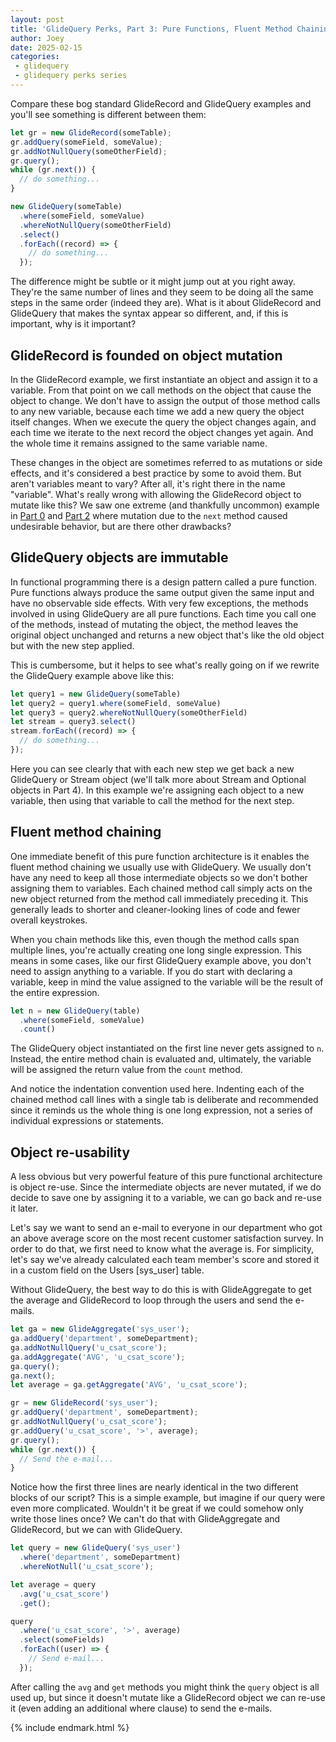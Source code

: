 ```yaml
---
layout: post
title: 'GlideQuery Perks, Part 3: Pure Functions, Fluent Method Chaining, and Object Re-usability'
author: Joey
date: 2025-02-15
categories:
 - glidequery
 - glidequery perks series
---
```


<span class="lead">Compare these bog standard GlideRecord and GlideQuery examples</span> and you'll see something is different between them:

~~~ javascript
let gr = new GlideRecord(someTable);
gr.addQuery(someField, someValue);
gr.addNotNullQuery(someOtherField);
gr.query();
while (gr.next()) {
  // do something...
}
~~~

~~~ javascript
new GlideQuery(someTable)
  .where(someField, someValue)
  .whereNotNullQuery(someOtherField)
  .select()
  .forEach((record) => {
  	// do something...
  });
~~~

The difference might be subtle or it might jump out at you right away. They're the same number of lines and they seem to be doing all the same steps in the same order (indeed they are). What is it about GlideRecord and GlideQuery that makes the syntax appear so different, and, if this is important, why is it important?

## GlideRecord is founded on object mutation

In the GlideRecord example, we first instantiate an object and assign it to a variable. From that point on we call methods on the object that cause the object to change. We don't have to assign the output of those method calls to any new variable, because each time we add a new query the object itself changes. When we execute the query the object changes again, and each time we iterate to the next record the object changes yet again. And the whole time it remains assigned to the same variable name.

These changes in the object are sometimes referred to as mutations or side effects, and it's considered a best practice by some to avoid them. But aren't variables meant to vary? After all, it's right there in the name "variable". What's really wrong with allowing the GlideRecord object to mutate like this? We saw one extreme (and thankfully uncommon) example in [Part 0](/2023/01/30/glidequery-perks-part-0.html) and [Part 2](/2024/09/07/glidequery-perks-part-2.html) where mutation due to the `next` method caused undesirable behavior, but are there other drawbacks?

## GlideQuery objects are immutable

In functional programming there is a design pattern called a pure function. Pure functions always produce the same output given the same input and have no observable side effects. With very few exceptions, the methods involved in using GlideQuery are all pure functions. Each time you call one of the methods, instead of mutating the object, the method leaves the original object unchanged and returns a new object that's like the old object but with the new step applied.

This is cumbersome, but it helps to see what's really going on if we rewrite the GlideQuery example above like this:

~~~ javascript
let query1 = new GlideQuery(someTable)
let query2 = query1.where(someField, someValue)
let query3 = query2.whereNotNullQuery(someOtherField)
let stream = query3.select()
stream.forEach((record) => {
  // do something...
});
~~~

Here you can see clearly that with each new step we get back a new GlideQuery or Stream object (we'll talk more about Stream and Optional objects in Part 4). In this example we're assigning each object to a new variable, then using that variable to call the method for the next step.

## Fluent method chaining

One immediate benefit of this pure function architecture is it enables the fluent method chaining we usually use with GlideQuery. We usually don't have any need to keep all those intermediate objects so we don't bother assigning them to variables. Each chained method call simply acts on the new object returned from the method call immediately preceding it. This generally leads to shorter and cleaner-looking lines of code and fewer overall keystrokes.

When you chain methods like this, even though the method calls span multiple lines, you're actually creating one long single expression. This means in some cases, like our first GlideQuery example above, you don't need to assign anything to a variable. If you do start with declaring a variable, keep in mind the value assigned to the variable will be the result of the entire expression.

~~~ javascript
let n = new GlideQuery(table)
  .where(someField, someValue)
  .count()
~~~

The GlideQuery object instantiated on the first line never gets assigned to `n`. Instead, the entire method chain is evaluated and, ultimately, the variable will be assigned the return value from the `count` method.

And notice the indentation convention used here. Indenting each of the chained method call lines with a single tab is deliberate and recommended since it reminds us the whole thing is one long expression, not a series of individual expressions or statements.

## Object re-usability

A less obvious but very powerful feature of this pure functional architecture is object re-use. Since the intermediate objects are never mutated, if we do decide to save one by assigning it to a variable, we can go back and re-use it later.

Let's say we want to send an e-mail to everyone in our department who got an above average score on the most recent customer satisfaction survey. In order to do that, we first need to know what the average is. For simplicity, let's say we've already calculated each team member's score and stored it in a custom field on the Users \[sys_user] table.

Without GlideQuery, the best way to do this is with GlideAggregate to get the average and GlideRecord to loop through the users and send the e-mails.

~~~ javascript
let ga = new GlideAggregate('sys_user');
ga.addQuery('department', someDepartment);
ga.addNotNullQuery('u_csat_score');
ga.addAggregate('AVG', 'u_csat_score');
ga.query();
ga.next();
let average = ga.getAggregate('AVG', 'u_csat_score');

gr = new GlideRecord('sys_user');
gr.addQuery('department', someDepartment);
gr.addNotNullQuery('u_csat_score');
gr.addQuery('u_csat_score', '>', average);
gr.query();
while (gr.next()) {
  // Send the e-mail...
}
~~~

Notice how the first three lines are nearly identical in the two different blocks of our script? This is a simple example, but imagine if our query were even more complicated. Wouldn't it be great if we could somehow only write those lines once? We can't do that with GlideAggregate and GlideRecord, but we can with GlideQuery.

~~~ javascript
let query = new GlideQuery('sys_user')
  .where('department', someDepartment)
  .whereNotNull('u_csat_score');

let average = query
  .avg('u_csat_score')
  .get();

query
  .where('u_csat_score', '>', average)
  .select(someFields)
  .forEach((user) => {
  	// Send e-mail...
  });
~~~

After calling the `avg` and `get` methods you might think the `query` object is all used up, but since it doesn't mutate like a GlideRecord object we can re-use it (even adding an additional where clause) to send the e-mails.

{% include endmark.html %}
